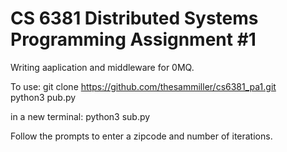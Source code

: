 # CS 6381 Distributed Systems Programming Assignment #1

Writing aaplication and middleware for 0MQ.

To use:
git clone https://github.com/thesammiller/cs6381_pa1.git  
python3 pub.py

in a new terminal: 
python3 sub.py

Follow the prompts to enter a zipcode and number of iterations.
